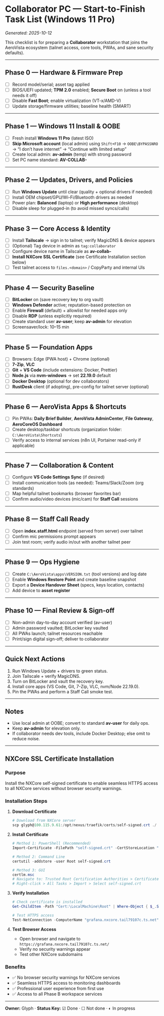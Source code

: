 # Collaborator PC — Start-to-Finish Task List (Windows 11 Pro)
_Generated: 2025-10-12_

This checklist is for preparing a **Collaborator** workstation that joins the AeroVista ecosystem (tailnet access, core tools, PWAs, and sane security defaults).

---

## Phase 0 — Hardware & Firmware Prep
- [ ] Record model/serial; asset tag applied
- [ ] BIOS/UEFI updated; **TPM 2.0** enabled; **Secure Boot** on (unless a tool needs it off)
- [ ] Disable **Fast Boot**; enable virtualization (VT-x/AMD-V)
- [ ] Update storage/firmware utilities; baseline health (SMART)

---

## Phase 1 — Windows 11 Install & OOBE
- [ ] Fresh install **Windows 11 Pro** (latest ISO)  
- [ ] **Skip Microsoft account** (local admin) using `Shift+F10` → `OOBE\BYPASSNRO` → “I don’t have internet” → “Continue with limited setup”
- [ ] Create local admin: **av-admin** (temp) with strong password
- [ ] Set PC name standard: **AV-COLLAB-<name>**

---

## Phase 2 — Updates, Drivers, and Policies
- [ ] Run **Windows Update** until clear (quality + optional drivers if needed)
- [ ] Install OEM chipset/GPU/Wi-Fi/Bluetooth drivers as needed
- [ ] Power plan: **Balanced** (laptop) or **High performance** (desktop)
- [ ] Disable sleep for plugged-in (to avoid missed syncs/calls)

---

## Phase 3 — Core Access & Identity
- [ ] Install **Tailscale** → sign in to tailnet; verify MagicDNS & device appears
- [ ] (Optional) Tag device in admin as `tag:collaborator`
- [ ] Configure device name in Tailscale as **av-collab-<name>**
- [ ] **Install NXCore SSL Certificate** (see Certificate Installation section below)
- [ ] Test tailnet access to `files.<domain>` / CopyParty and internal UIs

---

## Phase 4 — Security Baseline
- [ ] **BitLocker** on (save recovery key to org vault)  
- [ ] **Windows Defender** active; reputation-based protection on
- [ ] Enable **Firewall** (default) + allowlist for needed apps only
- [ ] Disable **RDP** (unless explicitly required)  
- [ ] Create standard user **av-user**; keep **av-admin** for elevation
- [ ] Screensaver/lock: 10–15 min

---

## Phase 5 — Foundation Apps
- [ ] Browsers: Edge (PWA host) + Chrome (optional)
- [ ] **7-Zip**, **VLC**
- [ ] **Git** + **VS Code** (include extensions: Docker, Prettier)
- [ ] **Node.js** via **nvm-windows** → set **22.19.0** default
- [ ] **Docker Desktop** (optional for dev collaborators)
- [ ] **RustDesk** client (if adopting), pre-config for tailnet server (optional)

---

## Phase 6 — AeroVista Apps & Shortcuts
- [ ] Pin PWAs: **Daily Brief Builder**, **AeroVista AdminCenter**, **File Gateway**, **AeroCoreOS Dashboard**
- [ ] Create desktop/taskbar shortcuts (organization folder: `C:\AeroVista\Shortcuts`)
- [ ] Verify access to internal services (n8n UI, Portainer read-only if applicable)

---

## Phase 7 — Collaboration & Content
- [ ] Configure **VS Code Settings Sync** (if desired)
- [ ] Install communication tools (as needed): Teams/Slack/Zoom (org standards)
- [ ] Map helpful tailnet bookmarks (browser favorites bar)
- [ ] Confirm audio/video devices (mic/cam) for **Staff Call** sessions

---

## Phase 8 — Staff Call Ready
- [ ] Open **index.staff.html** endpoint (served from server) over tailnet
- [ ] Confirm mic permissions prompt appears
- [ ] Join test room; verify audio in/out with another tailnet peer

---

## Phase 9 — Ops Hygiene
- [ ] Create `C:\AeroVista\apps\VERSION.txt` (tool versions) and log date
- [ ] Enable **Windows Restore Point** and create baseline snapshot
- [ ] Export a **Device Handover Sheet** (specs, keys location, contacts)
- [ ] Add device to **asset register**

---

## Phase 10 — Final Review & Sign‑off
- [ ] Non-admin day-to-day account verified (av-user)
- [ ] Admin password vaulted; BitLocker key vaulted
- [ ] All PWAs launch; tailnet resources reachable
- [ ] Print/sign digital sign-off; deliver to collaborator

---

## Quick Next Actions
1) Run Windows Update + drivers to green status.  
2) Join Tailscale + verify MagicDNS.  
3) Turn on BitLocker and vault the recovery key.  
4) Install core apps (VS Code, Git, 7-Zip, VLC, nvm/Node 22.19.0).  
5) Pin the PWAs and perform a Staff Call smoke test.

---

## Notes
- Use local admin at OOBE; convert to standard **av-user** for daily ops.  
- Keep **av-admin** for elevation only.  
- If collaborator needs dev tools, include Docker Desktop; else omit to reduce noise.

---

## NXCore SSL Certificate Installation

### **Purpose**
Install the NXCore self-signed certificate to enable seamless HTTPS access to all NXCore services without browser security warnings.

### **Installation Steps**

1. **Download Certificate**
   ```powershell
   # Download from NXCore server
   scp glyph@100.115.9.61:/opt/nexus/traefik/certs/self-signed.crt ./
   ```

2. **Install Certificate**
   ```powershell
   # Method 1: PowerShell (Recommended)
   Import-Certificate -FilePath "self-signed.crt" -CertStoreLocation "Cert:\LocalMachine\Root"
   
   # Method 2: Command Line
   certutil -addstore -user Root self-signed.crt
   
   # Method 3: GUI
   certlm.msc
   # Navigate to: Trusted Root Certification Authorities > Certificates
   # Right-click > All Tasks > Import > Select self-signed.crt
   ```

3. **Verify Installation**
   ```powershell
   # Check certificate is installed
   Get-ChildItem -Path "Cert:\LocalMachine\Root" | Where-Object { $_.Subject -like "*nxcore*" }
   
   # Test HTTPS access
   Test-NetConnection -ComputerName "grafana.nxcore.tail79107c.ts.net" -Port 443
   ```

4. **Test Browser Access**
   - Open browser and navigate to `https://grafana.nxcore.tail79107c.ts.net/`
   - Verify no security warnings appear
   - Test other NXCore subdomains

### **Benefits**
- ✅ No browser security warnings for NXCore services
- ✅ Seamless HTTPS access to monitoring dashboards
- ✅ Professional user experience from first use
- ✅ Access to all Phase B workspace services

---

**Owner:** Glyph · **Status Key:** ☑ Done · ☐ Not done · ◐ In progress
